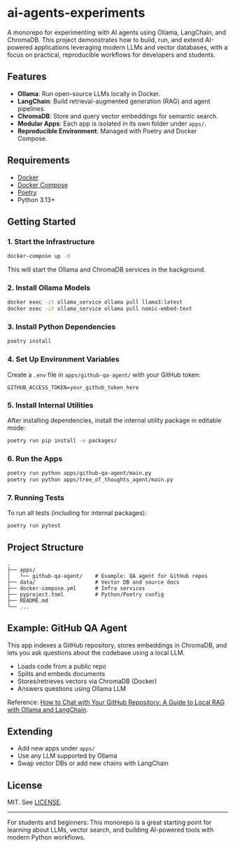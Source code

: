 # ai-agents-experiments

A monorepo for experimenting with AI agents using Ollama, LangChain, and ChromaDB. This project demonstrates how to build, run, and extend AI-powered applications leveraging modern LLMs and vector databases, with a focus on practical, reproducible workflows for developers and students.

## Features

- **Ollama**: Run open-source LLMs locally in Docker.
- **LangChain**: Build retrieval-augmented generation (RAG) and agent pipelines.
- **ChromaDB**: Store and query vector embeddings for semantic search.
- **Modular Apps**: Each app is isolated in its own folder under `apps/`.
- **Reproducible Environment**: Managed with Poetry and Docker Compose.

## Requirements

- [Docker](https://docs.docker.com/desktop/)
- [Docker Compose](https://docs.docker.com/compose/install/)
- [Poetry](https://python-poetry.org/docs/)
- Python 3.13+

## Getting Started

### 1. Start the Infrastructure

```sh
docker-compose up -d
```

This will start the Ollama and ChromaDB services in the background.

### 2. Install Ollama Models

```sh
docker exec -it ollama_service ollama pull llama3:latest
docker exec -it ollama_service ollama pull nomic-embed-text
```

### 3. Install Python Dependencies

```sh
poetry install
```

### 4. Set Up Environment Variables

Create a `.env` file in `apps/github-qa-agent/` with your GitHub token:

```
GITHUB_ACCESS_TOKEN=your_github_token_here
```

### 5. Install Internal Utilities

After installing dependencies, install the internal utility package in editable mode:

```sh
poetry run pip install -e packages/
```

### 6. Run the Apps

```sh
poetry run python apps/github-qa-agent/main.py
poetry run python apps/tree_of_thoughts_agent/main.py
```

### 7. Running Tests

To run all tests (including for internal packages):

```sh
poetry run pytest
```

## Project Structure

```
.
├── apps/
│   └── github-qa-agent/    # Example: QA agent for GitHub repos
├── data/                   # Vector DB and source docs
├── docker-compose.yml      # Infra services
├── pyproject.toml          # Python/Poetry config
├── README.md
└── ...
```

## Example: GitHub QA Agent

This app indexes a GitHub repository, stores embeddings in ChromaDB, and lets you ask questions about the codebase using a local LLM.

- Loads code from a public repo
- Splits and embeds documents
- Stores/retrieves vectors via ChromaDB (Docker)
- Answers questions using Ollama LLM

Reference: [How to Chat with Your GitHub Repository: A Guide to Local RAG with Ollama and LangChain](https://woliveiras.github.io/posts/how-to-chat-with-github-repository-a-guide-to-local-rag-with-ollama-and-langchain/).

## Extending

- Add new apps under `apps/`
- Use any LLM supported by Ollama
- Swap vector DBs or add new chains with LangChain

## License

MIT. See [LICENSE](./LICENSE).

---

For students and beginners: This monorepo is a great starting point for learning about LLMs, vector search, and building AI-powered tools with modern Python workflows.